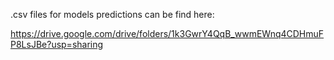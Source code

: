 .csv files for models predictions can be find here:

https://drive.google.com/drive/folders/1k3GwrY4QqB_wwmEWnq4CDHmuFP8LsJBe?usp=sharing
